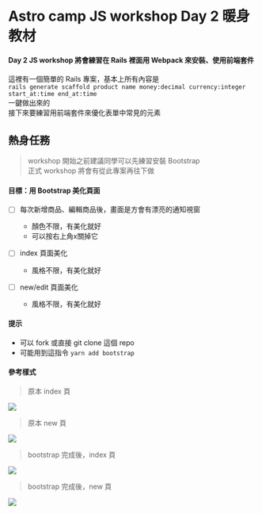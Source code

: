 # Astro camp JS workshop Day 2 暖身教材

#### Day 2 JS workshop 將會練習在 Rails 裡面用 Webpack 來安裝、使用前端套件

這裡有一個簡單的 Rails 專案，基本上所有內容是 <br>
`rails generate scaffold product name money:decimal currency:integer start_at:time end_at:time`<br>
一鍵做出來的<br>
接下來要練習用前端套件來優化表單中常見的元素

## 熱身任務
> workshop 開始之前建議同學可以先練習安裝 Bootstrap<br>
> 正式 workshop 將會有從此專案再往下做

#### 目標：用 Bootstrap 美化頁面
- [ ] 每次新增商品、編輯商品後，畫面是方會有漂亮的通知視窗
  - 顏色不限，有美化就好
  - 可以按右上角x關掉它

- [ ] index 頁面美化
  - 風格不限，有美化就好

- [ ] new/edit 頁面美化
  - 風格不限，有美化就好

#### 提示

- 可以 fork 或直接 git clone 這個 repo
- 可能用到這指令 `yarn add bootstrap`

#### 參考樣式

>原本 index 頁

![](https://i.imgur.com/5HLL6Pv.png)

>原本 new 頁

![](https://i.imgur.com/OIVHjLL.png)


> bootstrap 完成後，index 頁

![](https://i.imgur.com/jb3i2w6.png)

> bootstrap 完成後，new 頁

![](https://i.imgur.com/vGvHBw9.png)
